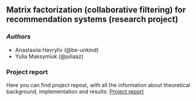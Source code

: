 ## Matrix factorization (collaborative filtering) for recommendation systems (research project)

### **_Authors_**
- Anastasiia Havryliv (@be-unkind)
- Yulia Maksymiuk (@juliaaz)

### Project report

Here you can find project repost, with all the information about theoretical background, implementation and results: [Project report](https://github.com/be-unkind/matrix-factorization-for-recommendation-systems-research/blob/main/matrix_factorization_techniques_report.pdf)
